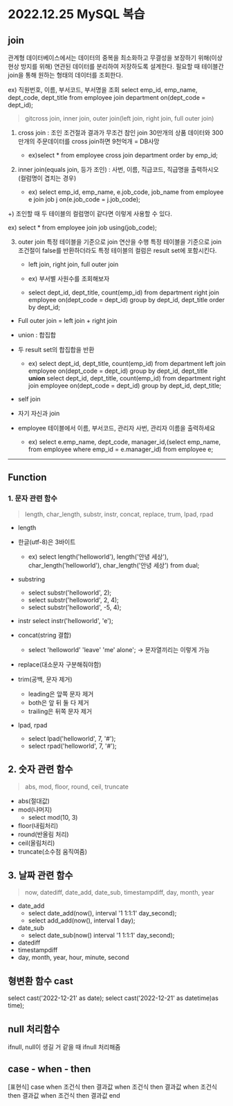 # 2022.12.25 MySQL 복습 

## join
관계형 데이터베이스에서는 데이터의 중복을 최소화하고 무결성을 보장하기 위해(이상현상 방지를 위해) 연관된 데이터를 분리하여 저장하도록 설계한다. 필요할 때 테이블간 join을 통해 원하는 형태의 데이터를 조회한다.

ex) 직원번호, 이름, 부서코드, 부서명을 조회
select emp_id, emp_name, dept_code, dept_title from employee join department on(dept_code = dept_id);

> gitcross join, inner join, outer join(left join, right join, full outer join)
  
1. cross join
: 조인 조건절과 결과가 무조건 참인 join
30만개의 상품 데이터와 300만개의 주문데이터를 cross join하면 9천억개 = DB사망 

   - ex)select * from employee cross join department order by emp_id;

1. inner join(equals join, 등가 조인)
: 사번, 이름, 직급코드, 직급명을 출력하시오(컬럼명이 겹치는 경우)

   -   ex) select emp_id, emp_name, e.job_code, job_name from employee e join job j on(e.job_code = j.job_code);

+) 조인할 때 두 테이블의 컬럼명이 같다면 이렇게 사용할 수 있다.

ex) select * from employee join job using(job_code);

3. outer join
특정 테이블을 기준으로 join 연산을 수행
특정 테이블을 기준으로 join 조건절이 false를 반환하더라도 특정 테이블의 컬럼은 result set에 포함시킨다.
  
   -   left join, right join, full outer join 

   -   ex) 부서별 사원수를 조회해보자 

   -   select dept_id, dept_title, count(emp_id) from department right join employee on(dept_code = dept_id) group by dept_id, dept_title order by dept_id;

- Full outer join = left join + right join
- union : 합집합 
- 두 result set의 합집합을 반환

  -   ex) select dept_id, dept_title, count(emp_id)
from department left join employee on(dept_code = dept_id)
group by dept_id, dept_title **union** select dept_id, dept_title, count(emp_id) from department right join employee on(dept_code = dept_id) group by dept_id, dept_title;

- self join
- 자기 자신과 join
- employee 테이블에서 이름, 부서코드, 관리자 사번, 관리자 이름을 출력하세요 

  -   ex) select e.emp_name, dept_code, manager_id,(select emp_name, from employee where emp_id = e.manager_id) from employee e;

---

## Function
### 1. 문자 관련 함수 
  > length, char_length, substr, instr, concat, replace, trum, lpad, rpad

- length
- 한글(utf-8)은 3바이트
  -   ex) select length('helloworld'), length('안녕 세상'), char_length('helloworld'), char_length('안녕 세상') from dual;

- substring
  -   select substr('helloworld', 2);
  -   select substr('helloworld', 2, 4);
  -   select substr('helloworld', -5, 4);

- instr
select instr('helloworld', 'e');

- concat(string 결합)
  -   select 'helloworld' 'leave' 'me' alone';  -> 문자열끼리는 이렇게 가능 

- replace(대소문자 구분해줘야함)

- trim(공백, 문자 제거)
  -   leading은 앞쪽 문자 제거
  -   both은 앞 뒤 둘 다 제거
  -   trailing은 뒤쪽 문자 제거 

- lpad, rpad
  - select lpad('helloworld', 7, '#');
  - select rpad('helloworld', 7, '#');

## 2. 숫자 관련 함수 
> abs, mod, floor, round, ceil, truncate

- abs(절대값)
- mod(나머지)
  - select mod(10, 3)
- floor(내림처리)
- round(반올림 처리)
- ceil(올림처리)
- truncate(소수점 움직여줌)

## 3. 날짜 관련 함수 
> now, datediff, date_add, date_sub, timestampdiff, day, month, year

- date_add
  - select date_add(now(), interval '1 1:1:1' day_second);
  - select add_add(now(), interval 1 day);
 - date_sub
   - select date_sub(now() interval '1 1:1:1' day_second);
 - datediff
 - timestampdiff
 - day, month, year, hour, minute, second 

## 형변환 함수 cast
select cast('2022-12-21' as date);
select cast('2022-12-21' as datetime)as time);

## null 처리함수
ifnull, null이 생길 거 같을 때 ifnull 처리해줌 

## case - when - then
[표현식]
case when 조건식 then 결과값
    when 조건식 then 결과값
    when 조건식 then 결과값
    when 조건식 then 결과값
end